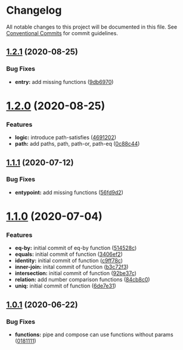 # Changelog

All notable changes to this project will be documented in this file. See
[Conventional Commits](https://conventionalcommits.org) for commit guidelines.

## [1.2.1](https://github.com/jackw/sass-fire/compare/v1.2.0...v1.2.1) (2020-08-25)


### Bug Fixes

* **entry:** add missing functions ([9db6970](https://github.com/jackw/sass-fire/commit/9db6970))

# [1.2.0](https://github.com/jackw/sass-fire/compare/v1.1.1...v1.2.0) (2020-08-25)


### Features

* **logic:** introduce path-satisfies ([4691202](https://github.com/jackw/sass-fire/commit/4691202))
* **path:** add paths, path, path-or, path-eq ([0c88c44](https://github.com/jackw/sass-fire/commit/0c88c44))

## [1.1.1](https://github.com/jackw/sass-fire/compare/v1.1.0...v1.1.1) (2020-07-12)


### Bug Fixes

* **entypoint:** add missing functions ([56fd9d2](https://github.com/jackw/sass-fire/commit/56fd9d2))

# [1.1.0](https://github.com/jackw/sass-fire/compare/v1.0.1...v1.1.0) (2020-07-04)


### Features

* **eq-by:** initial commit of eq-by function ([514528c](https://github.com/jackw/sass-fire/commit/514528c))
* **equals:** initial commit of function ([3406ef2](https://github.com/jackw/sass-fire/commit/3406ef2))
* **identity:** initial commit of function ([c9ff78c](https://github.com/jackw/sass-fire/commit/c9ff78c))
* **inner-join:** inital commit of function ([b3c72f3](https://github.com/jackw/sass-fire/commit/b3c72f3))
* **intersection:** initial commit of function ([92be37c](https://github.com/jackw/sass-fire/commit/92be37c))
* **relation:** add number comparison functions ([84cb8c0](https://github.com/jackw/sass-fire/commit/84cb8c0))
* **uniq:** initial commit of function ([6de7e31](https://github.com/jackw/sass-fire/commit/6de7e31))

## [1.0.1](https://github.com/jackw/sass-fire/compare/v1.0.0...v1.0.1) (2020-06-22)


### Bug Fixes

* **functions:** pipe and compose can use functions without params ([0181111](https://github.com/jackw/sass-fire/commit/0181111))
